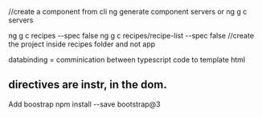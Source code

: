 //create a component from cli
ng generate component servers
or
ng g c servers

ng g c recipes --spec false
ng g c recipes/recipe-list --spec false //create the project inside recipes folder and not app


databinding = comminication between typescript code to template html	


directives are instr, in the dom.
---------
Add boostrap
npm install --save bootstrap@3
